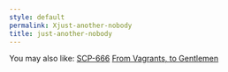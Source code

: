 ```yaml
---
style: default
permalink: Xjust-another-nobody
title: just-another-nobody
---
```

You may also like:
[SCP-666](http://scp-wiki.net/scp-666)
[From Vagrants, to Gentlemen](http://scp-wiki.net/from-vagrants-to-gentlemen)